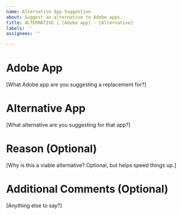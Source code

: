 ```yaml
---
name: Alternative App Suggestion
about: Suggest an alternative to Adobe apps.
title: ALTERNATIVE | [Adobe app] - [Alternative]
labels: ''
assignees: ''

---
```


<!-- 
STOP RIGHT THERE!

Please check the website (https://ass.esoda.ga) and issues for your Adobe app and intended replacement. Submit an issue if your alternative does not exist, or not under the Adobe app you intend to replace it with.

Replace text only in [brackets].

Note: Please don't submit an alternative app that requires a subscription-based payment model, only one-time payment and free alternatives are wanted.
 -->
# Adobe App
[What Adobe app are you suggesting a replacement for?]

# Alternative App
[What alternative are you suggesting for that app?]

# Reason (Optional)
[Why is this a viable alternative? Optional, but helps speed things up.]

# Additional Comments (Optional)
[Anything else to say?]
